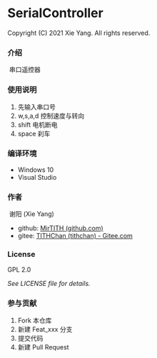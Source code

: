 # SerialController

Copyright (C) 2021 Xie Yang. All rights reserved. 

### 介绍
​	串口遥控器

### 使用说明
1. 先输入串口号
2. w,s,a,d 控制速度与转向
3. shift 电机断电
4. space 刹车

### 编译环境
- Windows 10
- Visual Studio

### 作者
​	谢阳 (Xie Yang)

- github: [MirTITH (github.com)](https://github.com/MirTITH)
- gitee: [TITHChan (tithchan) - Gitee.com](https://gitee.com/tithchan)

### License
GPL 2.0

*See LICENSE file for details.*

### 参与贡献

1.  Fork 本仓库
2.  新建 Feat_xxx 分支
3.  提交代码
4.  新建 Pull Request
